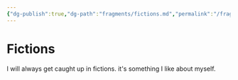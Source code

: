 ```yaml
---
{"dg-publish":true,"dg-path":"fragments/fictions.md","permalink":"/fragments/fictions/","created":"2025-01-20T20:28:13.811-05:00","updated":"2025-04-10T23:26:36.477-04:00"}
---
```



# Fictions 
I will always get caught up in fictions. it's something I like about myself.